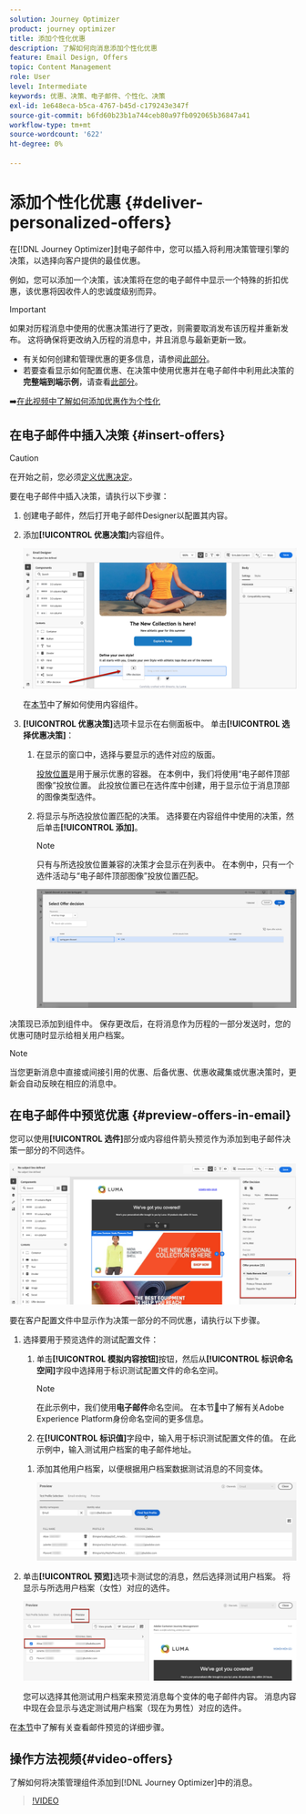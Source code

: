 ```yaml
---
solution: Journey Optimizer
product: journey optimizer
title: 添加个性化优惠
description: 了解如何向消息添加个性化优惠
feature: Email Design, Offers
topic: Content Management
role: User
level: Intermediate
keywords: 优惠、决策、电子邮件、个性化、决策
exl-id: 1e648eca-b5ca-4767-b45d-c179243e347f
source-git-commit: b6fd60b23b1a744ceb80a97fb092065b36847a41
workflow-type: tm+mt
source-wordcount: '622'
ht-degree: 0%

---
```


# 添加个性化优惠 {#deliver-personalized-offers}

在[!DNL Journey Optimizer]封电子邮件中，您可以插入将利用决策管理引擎的决策，以选择向客户提供的最佳优惠。

例如，您可以添加一个决策，该决策将在您的电子邮件中显示一个特殊的折扣优惠，该优惠将因收件人的忠诚度级别而异。

>[!IMPORTANT]
>
>如果对历程消息中使用的优惠决策进行了更改，则需要取消发布该历程并重新发布。  这将确保将更改纳入历程的消息中，并且消息与最新更新一致。

* 有关如何创建和管理优惠的更多信息，请参阅[此部分](../offers/get-started/starting-offer-decisioning.md)。
* 若要查看显示如何配置优惠、在决策中使用优惠并在电子邮件中利用此决策的&#x200B;**完整端到端示例**，请查看[此部分](../offers/offers-e2e.md#insert-decision-in-email)。

➡️[在此视频中了解如何添加优惠作为个性化](#video-offers)

## 在电子邮件中插入决策 {#insert-offers}

>[!CAUTION]
>
>在开始之前，您必须[定义优惠决定](../offers/offer-activities/create-offer-activities.md)。

要在电子邮件中插入决策，请执行以下步骤：

1. 创建电子邮件，然后打开电子邮件Designer以配置其内容。

1. 添加&#x200B;**[!UICONTROL 优惠决策]**&#x200B;内容组件。

   ![](assets/deliver-offer-component.png)

   在[本节](content-components.md)中了解如何使用内容组件。

1. **[!UICONTROL 优惠决策]**&#x200B;选项卡显示在右侧面板中。 单击&#x200B;**[!UICONTROL 选择优惠决策]**：

   1. 在显示的窗口中，选择与要显示的选件对应的版面。

      [投放位置](../offers/offer-library/creating-placements.md)是用于展示优惠的容器。 在本例中，我们将使用“电子邮件顶部图像”投放位置。 此投放位置已在选件库中创建，用于显示位于消息顶部的图像类型选件。

   1. 将显示与所选投放位置匹配的决策。 选择要在内容组件中使用的决策，然后单击&#x200B;**[!UICONTROL 添加]**。

      >[!NOTE]
      >
      >只有与所选投放位置兼容的决策才会显示在列表中。 在本例中，只有一个选件活动与“电子邮件顶部图像”投放位置匹配。

      ![](assets/deliver-offer-placement.png)

决策现已添加到组件中。 保存更改后，在将消息作为历程的一部分发送时，您的优惠可随时显示给相关用户档案。

>[!NOTE]
>
>当您更新消息中直接或间接引用的优惠、后备优惠、优惠收藏集或优惠决策时，更新会自动反映在相应的消息中。

## 在电子邮件中预览优惠 {#preview-offers-in-email}

您可以使用&#x200B;**[!UICONTROL 选件]**&#x200B;部分或内容组件箭头预览作为添加到电子邮件决策一部分的不同选件。

![](assets/deliver-offer-preview.png)

要在客户配置文件中显示作为决策一部分的不同优惠，请执行以下步骤。

1. 选择要用于预览选件的测试配置文件：

   1. 单击&#x200B;**[!UICONTROL 模拟内容按钮]**&#x200B;按钮，然后从&#x200B;**[!UICONTROL 标识命名空间]**&#x200B;字段中选择用于标识测试配置文件的命名空间。

      >[!NOTE]
      >
      >在此示例中，我们使用&#x200B;**电子邮件**&#x200B;命名空间。 在本节[&#128279;](../audience/get-started-identity.md)中了解有关Adobe Experience Platform身份命名空间的更多信息。

   1. 在&#x200B;**[!UICONTROL 标识值]**&#x200B;字段中，输入用于标识测试配置文件的值。 在此示例中，输入测试用户档案的电子邮件地址。

   <!--For example enter smith@adobe.com and click the **[!UICONTROL Add profile]** button.-->

   1. 添加其他用户档案，以便根据用户档案数据测试消息的不同变体。

      ![](assets/deliver-offer-test-profiles.png)

1. 单击&#x200B;**[!UICONTROL 预览]**&#x200B;选项卡测试您的消息，然后选择测试用户档案。 将显示与所选用户档案（女性）对应的选件。

   ![](assets/deliver-offer-test-profile-female-preview.png)

   您可以选择其他测试用户档案来预览消息每个变体的电子邮件内容。 消息内容中现在会显示与选定测试用户档案（现在为男性）对应的选件。

在[本节](#preview-your-messages)中了解有关查看邮件预览的详细步骤。

## 操作方法视频{#video-offers}

了解如何将决策管理组件添加到[!DNL Journey Optimizer]中的消息。

>[!VIDEO](https://video.tv.adobe.com/v/334088?quality=12)
